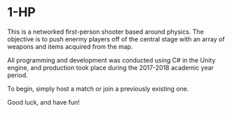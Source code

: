 # 1-HP

This is a networked first-person shooter based around physics.
The objective is to push enermy players off of the central stage with an array of weapons and items acquired from the map.

All programming and development was conducted using C# in the Unity engine, and production took place during the 2017-2018
academic year period.

To begin, simply host a match or join a previously existing one.

Good luck, and have fun!
